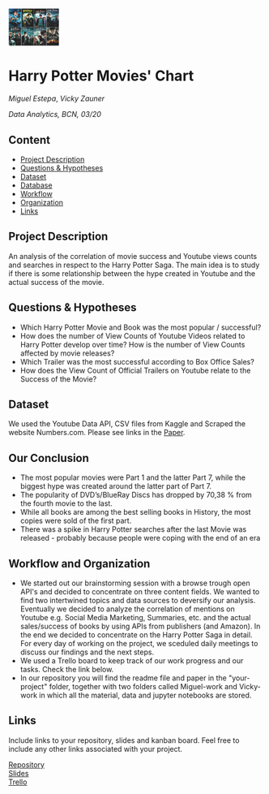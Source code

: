 <img src="https://github.com/miguestepa/harry-potter-charts/blob/master/harry-potter-movies.jpg" alt="Harry Potter Movies" width="100"/>

# Harry Potter Movies' Chart
*Miguel Estepa*, *Vicky Zauner*

*Data Analytics, BCN, 03/20*

## Content
- [Project Description](#project-description)
- [Questions & Hypotheses](#questions-hypotheses)
- [Dataset](#dataset)
- [Database](#database)
- [Workflow](#workflow)
- [Organization](#organization)
- [Links](#links)

## Project Description
An analysis of the correlation of movie success and Youtube views counts and searches in respect to the Harry Potter Saga.
The main idea is to study if there is some relationship between the hype created in Youtube and the actual success of the movie.

## Questions & Hypotheses
- Which Harry Potter Movie and Book was the most popular / successful?
- How does the number of View Counts of Youtube Videos related to Harry Potter develop over time?
How is the number of View Counts affected by movie releases?
- Which Trailer was the most successful according to Box Office Sales?
- How does the View Count of Official Trailers on Youtube relate to the Success of the Movie?

## Dataset
We used the Youtube Data API, CSV files from Kaggle and Scraped the website Numbers.com. Please see links in the [Paper](https://github.com/miguestepa/harry-potter-charts/blob/master/Paper%20-%20Harry%20Potter.ipynb).

## Our Conclusion

- The most popular movies were Part 1 and the latter Part 7, while the biggest hype was created around the latter part of Part 7.
- The popularity of DVD’s/BlueRay Discs has dropped by 70,38 % from the fourth movie to the last.
- While all books are among the best selling books in History, the most copies were sold of the first part.
- There was a spike in Harry Potter searches after the last Movie was released - probably because people were coping with the end of an era

## Workflow and Organization
- We started out our brainstorming session with a browse trough open API's and decided to concentrate on three content fields. We wanted to find two intertwined topics and data sources to deversify our analysis. Eventually we decided to analyze the correlation of mentions on Youtube e.g. Social Media Marketing, Summaries, etc. and the actual sales/success of books by using APIs from publishers (and Amazon). In the end we decided to concentrate on the Harry Potter Saga in detail. For every day of working on the project, we sceduled daily meetings to discuss our findings and the next steps.
- We used a Trello board to keep track of our work progress and our tasks. Check the link below.
- In our repository you will find the readme file and paper in the "your-project" folder, together with two folders called Miguel-work and Vicky-work in which all the material, data and jupyter notebooks are stored. 

## Links
Include links to your repository, slides and kanban board. Feel free to include any other links associated with your project.

[Repository](https://github.com/miguestepa/harry-potter-charts)  
[Slides](https://github.com/miguestepa/harry-potter-charts/blob/master/Project%20Week%203%20-%20Miguel%20Estepa%20%26%20Vicky%20Zauner.pptx)  
[Trello](https://trello.com/b/vAPQs8Re/ironhack-project-3)  

